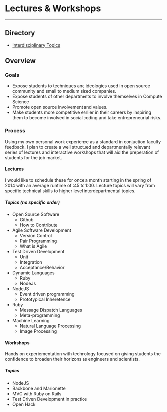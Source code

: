 # Lectures & Workshops
----------------------

## Directory

- [Interdisciplinary Topics](./interdisciplinary.md)

## Overview
### Goals
- Expose students to techniques and ideologies used in open source community and small to medium sized companies.
- Expose students of other departments to involve themselves in Compute Science
- Promote open source involvement and values.
- Make students more competitive earlier in their careers by inspiring them to become involved in social coding and take entrepreneurial risks.

### Process
Using my own personal work experience as a standard in conjuction faculty feedback. I plan to create a well structued and departmentally relevant series of lectures and interactive workshops that will aid the preperation of students for the job market.

#### Lectures
I would like to schedule these for once a month starting in the spring of 2014 with an average runtime of :45 to 1:00. Lecture topics will vary from specific technical skills to higher level interdepartmental topics.

##### Topics (no specific order)
- Open Source Software
    - Github
    - How to Contribute
- Agile Software Development
    - Version Control
    - Pair Programming
    - What is Agile
- Test Driven Development
    - Unit
    - Integration
    - Acceptance/Behavior
- Dynamic Languages
    - Ruby
    - NodeJs
- NodeJS
    - Event driven programming
    - Prototypical Inheretence
- Ruby
    - Message Dispatch Languages
    - Meta-programming
- Machine Learning
    - Natural Language Processing
    - Image Processing


#### Workshops
Hands on experiementation with technology focused on giving students the confidence to broaden their horizons as engineers and scientists.


##### Topics
- NodeJS
- Backbone and Marionette
- MVC with Ruby on Rails
- Test Driven Development in practice
- Open Hack
